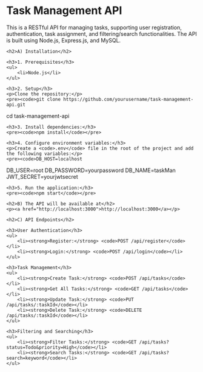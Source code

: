 <!DOCTYPE html>
<html lang="en">
<head>
    <meta charset="UTF-8">
    <meta name="viewport" content="width=device-width, initial-scale=1.0">
    <title>Task Management API README</title>
</head>
<body>
    <h1>Task Management API</h1>
    <p>This is a RESTful API for managing tasks, supporting user registration, authentication, task assignment, and filtering/search functionalities. The API is built using Node.js, Express.js, and MySQL.</p>
    
    <h2>A) Installation</h2>
    
    <h3>1. Prerequisites</h3>
    <ul>
        <li>Node.js</li>
    </ul>
    
    <h3>2. Setup</h3>
    <p>Clone the repository:</p>
    <pre><code>git clone https://github.com/yourusername/task-management-api.git
cd task-management-api
    </code></pre>
    
    <h3>3. Install dependencies:</h3>
    <pre><code>npm install</code></pre>
    
    <h3>4. Configure environment variables:</h3>
    <p>Create a <code>.env</code> file in the root of the project and add the following variables:</p>
    <pre><code>DB_HOST=localhost
DB_USER=root
DB_PASSWORD=yourpassword
DB_NAME=taskMan
JWT_SECRET=yourjwtsecret
    </code></pre>
    
    <h3>5. Run the application:</h3>
    <pre><code>npm start</code></pre>
    
    <h2>B) The API will be available at</h2>
    <p><a href="http://localhost:3000">http://localhost:3000</a></p>
    
    <h2>C) API Endpoints</h2>
    
    <h3>User Authentication</h3>
    <ul>
        <li><strong>Register:</strong> <code>POST /api/register</code></li>
        <li><strong>Login:</strong> <code>POST /api/login</code></li>
    </ul>
    
    <h3>Task Management</h3>
    <ul>
        <li><strong>Create Task:</strong> <code>POST /api/tasks</code></li>
        <li><strong>Get All Tasks:</strong> <code>GET /api/tasks</code></li>
        <li><strong>Update Task:</strong> <code>PUT /api/tasks/:taskId</code></li>
        <li><strong>Delete Task:</strong> <code>DELETE /api/tasks/:taskId</code></li>
    </ul>
    
    <h3>Filtering and Searching</h3>
    <ul>
        <li><strong>Filter Tasks:</strong> <code>GET /api/tasks?status=Todo&priority=High</code></li>
        <li><strong>Search Tasks:</strong> <code>GET /api/tasks?search=keyword</code></li>
    </ul>
</body>
</html>

